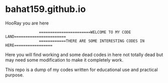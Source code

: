 # bahat159.github.io

HooRay you are here

                   =======================WELCOME TO MY CODE LAND=======================
                   ============THERE ARE SOME INTERESTING CODES IN HERE=================



Here you will find working and some dead codes in here not totally dead but may need some modification to make it completely work.

This repo is a dump of my codes written for educational use and practical purpose.
